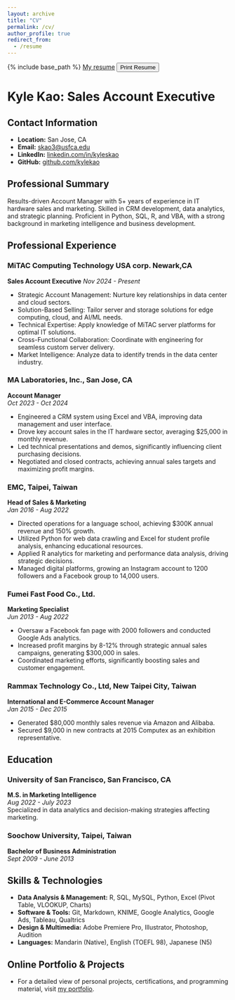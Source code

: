 ```yaml
---
layout: archive
title: "CV"
permalink: /cv/
author_profile: true
redirect_from:
  - /resume
---
```


{% include base_path %}
[My resume](/file/Kyle_Kao-CV-2025.pdf) 
<a href="/file/Kyle_Kao-CV-2025.pdf" download="Kyle-Kao-Resume" target="blank">
<button class="btn btn-primary btn-rounded"><i class="ti-printer pr-2"></i>Print Resume</button></a>

# Kyle Kao: Sales Account Executive

## Contact Information
- **Location:** San Jose, CA
- **Email:** [skao3@usfca.edu](mailto:skao3@usfca.edu)
- **LinkedIn:** [linkedin.com/in/kyleskao](https://linkedin.com/in/kyleskao)
- **GitHub:** [github.com/kylekao](https://github.com/kylekao)

## Professional Summary
Results-driven Account Manager with 5+ years of experience in IT hardware sales and marketing. Skilled in CRM development, data analytics, and strategic planning. Proficient in Python, SQL, R, and VBA, with a strong background in marketing intelligence and business development.

## Professional Experience

### MiTAC Computing Technology USA corp. Newark,CA
**Sales Account Executive**
_Nov 2024 - Present_
- Strategic Account Management: Nurture key relationships in data center and cloud sectors.
- Solution-Based Selling: Tailor server and storage solutions for edge computing, cloud, and AI/ML needs.
- Technical Expertise: Apply knowledge of MiTAC server platforms for optimal IT solutions.
- Cross-Functional Collaboration: Coordinate with engineering for seamless custom server delivery.
- Market Intelligence: Analyze data to identify trends in the data center industry.

### MA Laboratories, Inc., San Jose, CA
**Account Manager**  
_Oct 2023 - Oct 2024_
- Engineered a CRM system using Excel and VBA, improving data management and user interface.
- Drove key account sales in the IT hardware sector, averaging $25,000 in monthly revenue.
- Led technical presentations and demos, significantly influencing client purchasing decisions.
- Negotiated and closed contracts, achieving annual sales targets and maximizing profit margins.

### EMC, Taipei, Taiwan
**Head of Sales & Marketing**  
_Jan 2016 - Aug 2022_
- Directed operations for a language school, achieving $300K annual revenue and 150% growth.
- Utilized Python for web data crawling and Excel for student profile analysis, enhancing educational resources.
- Applied R analytics for marketing and performance data analysis, driving strategic decisions.
- Managed digital platforms, growing an Instagram account to 1200 followers and a Facebook group to 14,000 users.

### Fumei Fast Food Co., Ltd.
**Marketing Specialist**  
_Jun 2013 - Aug 2022_
- Oversaw a Facebook fan page with 2000 followers and conducted Google Ads analytics.
- Increased profit margins by 8-12% through strategic annual sales campaigns, generating $300,000 in sales.
- Coordinated marketing efforts, significantly boosting sales and customer engagement.

### Rammax Technology Co., Ltd, New Taipei City, Taiwan
**International and E-Commerce Account Manager**  
_Jan 2015 - Dec 2015_
- Generated $80,000 monthly sales revenue via Amazon and Alibaba.
- Secured $9,000 in new contracts at 2015 Computex as an exhibition representative.

## Education

### University of San Francisco, San Francisco, CA
**M.S. in Marketing Intelligence**  
_Aug 2022 - July 2023_  
Specialized in data analytics and decision-making strategies affecting marketing.

### Soochow University, Taipei, Taiwan
**Bachelor of Business Administration**  
_Sept 2009 - June 2013_

## Skills & Technologies
- **Data Analysis & Management:** R, SQL, MySQL, Python, Excel (Pivot Table, VLOOKUP, Charts)
- **Software & Tools:** Git, Markdown, KNIME, Google Analytics, Google Ads, Tableau, Qualtrics
- **Design & Multimedia:** Adobe Premiere Pro, Illustrator, Photoshop, Audition
- **Languages:** Mandarin (Native), English (TOEFL 98), Japanese (N5)

## Online Portfolio & Projects
- For a detailed view of personal projects, certifications, and programming material, visit [my portfolio](https://kylekao.github.io/).